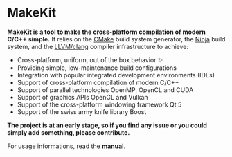 # MakeKit

**MakeKit is a tool to make the cross-platform compilation of modern C/C++ simple.** It relies on the [CMake](https://cmake.org) build system generator, the [Ninja](https://ninja-build.org) build system, and the [LLVM/clang](http://llvm.org) compiler infrastructure to achieve:

- Cross-platform, uniform, out of the box behavior :sparkles:
- Providing simple, low-maintenance build configurations
- Integration with popular integrated development environments (IDEs)
- Support of cross-platform compilation of modern C/C++
- Support of parallel technologies OpenMP, OpenCL and CUDA
- Support of graphics APIs OpenGL and Vulkan
- Support of the cross-platform windowing framework Qt 5
- Support of the swiss army knife library Boost

**The project is at an early stage, so if you find any issue or you could simply add something, please contribute.**

For usage informations, read the [**manual**](https://github.com/plasmacel/makekit/blob/master/MANUAL.md).
